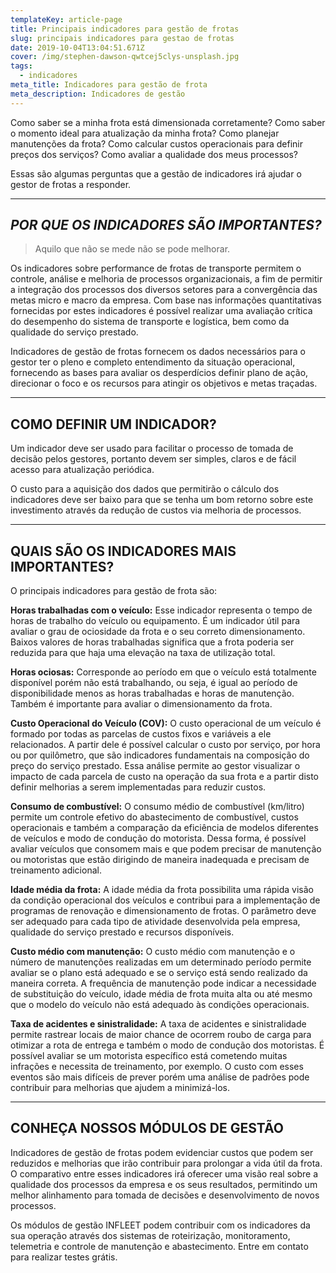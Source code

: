 ```yaml
---
templateKey: article-page
title: Principais indicadores para gestão de frotas
slug: principais indicadores para gestao de frotas
date: 2019-10-04T13:04:51.671Z
cover: /img/stephen-dawson-qwtcej5clys-unsplash.jpg
tags:
  - indicadores
meta_title: Indicadores para gestão de frota
meta_description: Indicadores de gestão
---
```

Como saber se a minha frota está dimensionada corretamente? Como saber o momento ideal para atualização da minha frota? Como planejar manutenções da frota? Como calcular custos operacionais para definir preços dos serviços? Como avaliar a qualidade dos meus processos?

Essas são algumas perguntas que a gestão de indicadores irá ajudar o gestor de frotas a responder.

- - -



## _POR QUE OS INDICADORES SÃO IMPORTANTES?_

> Aquilo que não se mede não se pode melhorar.


Os indicadores sobre performance de frotas de transporte permitem o controle, análise e melhoria de processos organizacionais, a fim de permitir a integração dos processos dos diversos setores para a convergência das metas micro e macro da empresa. Com base nas informações quantitativas fornecidas por estes indicadores é possível realizar uma avaliação crítica do desempenho do sistema de transporte e logística, bem como da qualidade do serviço prestado.

Indicadores de gestão de frotas fornecem os dados necessários para o gestor ter o pleno e completo entendimento da situação operacional, fornecendo as bases para avaliar os desperdícios definir plano de ação, direcionar o foco e os recursos para atingir os objetivos e metas traçadas.

---

## COMO DEFINIR UM INDICADOR?

Um indicador deve ser usado para facilitar o processo de tomada de decisão pelos gestores, portanto devem ser simples, claros e de fácil acesso para atualização periódica. 

O custo para a aquisição dos dados que permitirão o cálculo dos indicadores deve ser baixo para que se tenha um bom retorno sobre este investimento através da redução de custos via melhoria de processos.

--- 

## QUAIS SÃO OS INDICADORES MAIS IMPORTANTES?

O principais indicadores para gestão de frota são:

**Horas trabalhadas com o veículo:** Esse indicador representa o tempo de horas de trabalho do veículo ou equipamento. É  um indicador útil para avaliar o grau de ociosidade da frota e o seu correto dimensionamento. Baixos valores de horas trabalhadas significa que a frota poderia ser reduzida para que haja uma elevação na taxa de utilização total.

**Horas ociosas:** Corresponde ao período em que o veículo está totalmente disponível porém não está trabalhando, ou seja, é igual ao período de disponibilidade menos as horas trabalhadas e horas de manutenção. Também é importante para avaliar o dimensionamento da frota.

**Custo Operacional do Veículo (COV):** O custo operacional de um veículo é formado por todas as parcelas de custos fixos e variáveis a ele relacionados. A partir dele é possível calcular o custo por serviço, por hora ou por quilômetro, que são indicadores fundamentais na composição do preço do serviço prestado. Essa análise permite ao gestor visualizar o impacto de cada parcela de custo na operação da sua frota e a partir disto definir melhorias a serem implementadas para reduzir custos.

**Consumo de combustível:** O consumo médio de combustível (km/litro) permite um controle efetivo do abastecimento de combustível, custos operacionais e também a comparação da eficiência de modelos diferentes de veículos e modo de condução do motorista. Dessa forma, é possível avaliar veículos que consomem mais e que podem precisar de manutenção ou motoristas que estão dirigindo de maneira inadequada e precisam de treinamento adicional.

**Idade média da frota:**  A idade média da frota possibilita uma rápida visão da condição operacional dos veículos e contribui para a implementação de programas de renovação e dimensionamento de frotas. O parâmetro deve ser adequado para cada tipo de atividade desenvolvida pela empresa, qualidade do serviço prestado e recursos disponíveis.

**Custo médio com manutenção:** O custo médio com manutenção e o número de manutenções realizadas em um determinado período permite avaliar se o plano está adequado e se o serviço está sendo realizado da maneira correta. A frequência de manutenção pode indicar a necessidade de substituição do veículo, idade média de frota muita alta ou até mesmo que o modelo do veículo não está adequado às condições operacionais.

**Taxa de acidentes e sinistralidade:** A taxa de acidentes e sinistralidade permite rastrear locais de maior chance de ocorrem roubo de carga para otimizar a rota de entrega e também o modo de condução dos motoristas. É possível avaliar se um motorista específico está cometendo muitas infrações e necessita de treinamento, por exemplo. O custo com esses eventos são mais difíceis de prever porém uma análise de padrões pode contribuir para melhorias que ajudem a minimizá-los.

---

## CONHEÇA NOSSOS MÓDULOS DE GESTÃO

Indicadores de gestão de frotas podem evidenciar custos que podem ser reduzidos e melhorias que irão contribuir para prolongar a vida útil da frota. O comparativo entre esses indicadores irá oferecer uma visão real sobre a qualidade dos processos da empresa e os seus resultados, permitindo um melhor alinhamento para tomada de decisões e desenvolvimento de novos processos.

Os módulos de gestão INFLEET podem contribuir com os indicadores da sua operação através dos sistemas de roteirização, monitoramento, telemetria e controle de manutenção e abastecimento. Entre em contato para realizar testes grátis.

